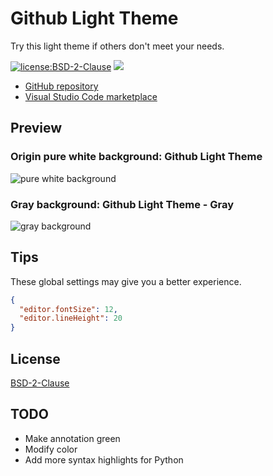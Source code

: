 # Github Light Theme

Try this light theme if others don't meet your needs.

[![license:BSD-2-Clause](https://img.shields.io/badge/license-BSD--2--Clause-2f363d)](LICENSE)
[![](https://img.shields.io/github/stars/yunlingz/vscode-theme-github-light?style=social)](https://github.com/yunlingz/vscode-theme-github-light/stargazers)

* [GitHub repository](https://github.com/zihling/vscode-theme-github-light-boarded.git)
* [Visual Studio Code marketplace](https://marketplace.visualstudio.com/items?itemName=ZL.vscode-theme-github-light-boarded)

## Preview

### Origin pure white background: Github Light Theme

![pure white background](./preview/0.png)

### Gray background: Github Light Theme - Gray

![gray background](./preview/1.png)

## Tips

These global settings may give you a better experience.

```json
{
  "editor.fontSize": 12,
  "editor.lineHeight": 20
}
```

## License

[BSD-2-Clause](LICENSE)

## TODO

* Make annotation green
* Modify color
* Add more syntax highlights for Python
